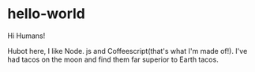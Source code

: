 # hello-world

Hi Humans!

Hubot here, I like Node. js and Coffeescript(that's what I'm made of!).
I've had tacos on the moon and find them far superior to Earth tacos.

